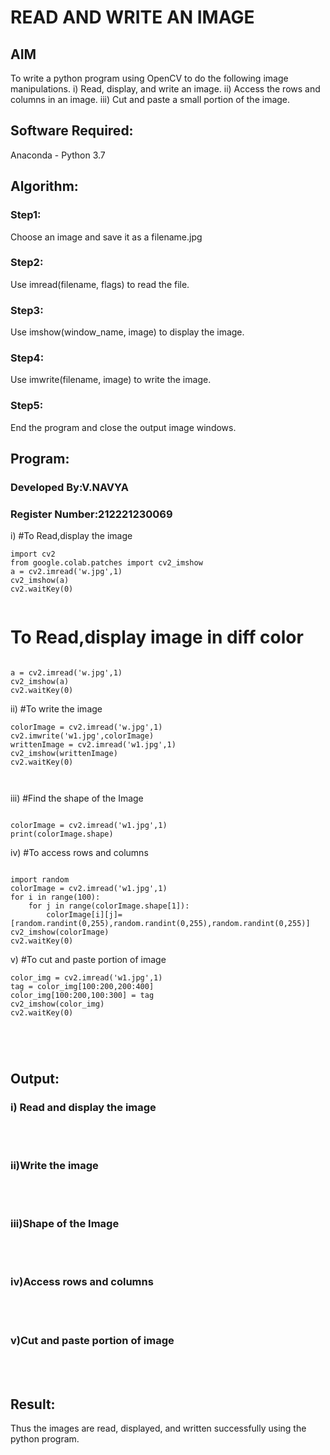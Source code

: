 # READ AND WRITE AN IMAGE
## AIM
To write a python program using OpenCV to do the following image manipulations.
i) Read, display, and write an image.
ii) Access the rows and columns in an image.
iii) Cut and paste a small portion of the image.

## Software Required:
Anaconda - Python 3.7
## Algorithm:
### Step1:
Choose an image and save it as a filename.jpg
### Step2:
Use imread(filename, flags) to read the file.
### Step3:
Use imshow(window_name, image) to display the image.
### Step4:
Use imwrite(filename, image) to write the image.
### Step5:
End the program and close the output image windows.
## Program:
### Developed By:V.NAVYA
### Register Number:212221230069 
i) #To Read,display the image
```
import cv2
from google.colab.patches import cv2_imshow
a = cv2.imread('w.jpg',1)
cv2_imshow(a)
cv2.waitKey(0)
  

```
# To Read,display image in diff color
```

a = cv2.imread('w.jpg',1)
cv2_imshow(a)
cv2.waitKey(0)
```
ii) #To write the image
```
colorImage = cv2.imread('w.jpg',1)
cv2.imwrite('w1.jpg',colorImage)
writtenImage = cv2.imread('w1.jpg',1)
cv2_imshow(writtenImage)
cv2.waitKey(0)



```
iii) #Find the shape of the Image
```python3

colorImage = cv2.imread('w1.jpg',1)
print(colorImage.shape)

```
iv) #To access rows and columns

```python3

import random
colorImage = cv2.imread('w1.jpg',1)
for i in range(100):
    for j in range(colorImage.shape[1]):
        colorImage[i][j]=[random.randint(0,255),random.randint(0,255),random.randint(0,255)]
cv2_imshow(colorImage)
cv2.waitKey(0)

```
v) #To cut and paste portion of image
```python3
color_img = cv2.imread('w1.jpg',1)
tag = color_img[100:200,200:400]
color_img[100:200,100:300] = tag
cv2_imshow(color_img)
cv2.waitKey(0)





```

## Output:

### i) Read and display the image

<br>
<br>

### ii)Write the image

<br>
<br>

### iii)Shape of the Image

<br>
<br>

### iv)Access rows and columns
<br>
<br>

### v)Cut and paste portion of image
<br>
<br>

## Result:
Thus the images are read, displayed, and written successfully using the python program.


